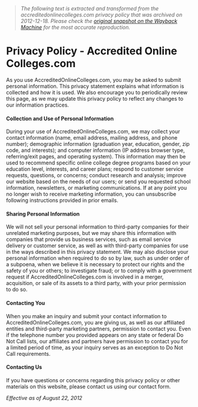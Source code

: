 > *The following text is extracted and transformed from the accreditedonlinecolleges.com privacy policy that was archived on 2012-12-18. Please check the [original snapshot on the Wayback Machine](https://web.archive.org/web/20121218024112id_/http%3A//www.accreditedonlinecolleges.com/privacy-policy) for the most accurate reproduction.*

# Privacy Policy - Accredited Online Colleges.com

As you use AccreditedOnlineColleges.com, you may be asked to submit personal information. This privacy statement explains what information is collected and how it is used. We also encourage you to periodically review this page, as we may update this privacy policy to reflect any changes to our information practices.

#### Collection and Use of Personal Information

During your use of AccreditedOnlineColleges.com, we may collect your contact information (name, email address, mailing address, and phone number); demographic information (graduation year, education, gender, zip code, and interests); and computer information (IP address browser type, referring/exit pages, and operating system). This information may then be used to recommend specific online college degree programs based on your education level, interests, and career plans; respond to customer service requests, questions, or concerns; conduct research and analysis; improve our website based on the needs of our users; or send you requested school information, newsletters, or marketing communications. If at any point you no longer wish to receive marketing information, you can unsubscribe following instructions provided in prior emails.

#### Sharing Personal Information

We will not sell your personal information to third-party companies for their unrelated marketing purposes, but we may share this information with companies that provide us business services, such as email service delivery or customer service, as well as with third-party companies for use in the ways described in this privacy statement. We may also disclose your personal information when required to do so by law, such as under order of a subpoena, when we believe it is necessary to protect our rights and the safety of you or others; to investigate fraud; or to comply with a government request if AccreditedOnlineColleges.com is involved in a merger, acquisition, or sale of its assets to a third party, with your prior permission to do so.

#### Contacting You

When you make an inquiry and submit your contact information to AccreditedOnlineColleges.com, you are giving us, as well as our affiliated entities and third-party marketing partners, permission to contact you. Even if the telephone number you provided appears on any state or federal Do Not Call lists, our affiliates and partners have permission to contact you for a limited period of time, as your inquiry serves as an exception to Do Not Call requirements.

#### Contacting Us

If you have questions or concerns regarding this privacy policy or other materials on this website, please contact us using our contact form.

_Effective as of August 22, 2012_
